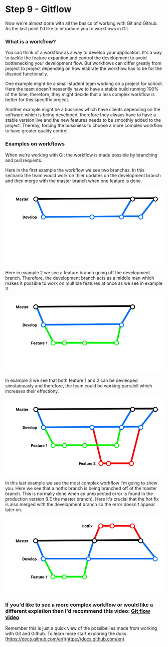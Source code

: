 # Step 9 - Gitflow

Now we're almost done with all the basics of working with Git and Github. As the last point I'd like to introduce you to workflows in Git.

### What is a workflow?
You can think of a workflow as a way to develop your application. It's a way to tackle the feature expantion and control the development to avoid bottlenecking your development flow. 
But workflows can differ greatly from project to project depending on how elabrate the workflow has to be for the dissired functionally. 

One example might be a small student team working on a project for school. Here the team doesn't nesserilly have to have a stable build running 100% of the time, therefore, they might decide that a less complex workflow is better for this speciffic project.

Another example might be a bussnies which have clients depending on the software which is being developed, therefore they always have to have a stable version live and the new features needs to be smoothly added to the project. Thereby, forcing the bussniess to choose a more complex workflow to have greater quality control.


### Examples on workflows
When we're working with Git the workflow is made possible by branching and pull requests.

Here in the first example the workflow we see two branches. In this secnario the team would work on thier updates on the development branch and then merge with the master branch when one feature is done.

![Git flow example 1](../Assets/Images/gitflow/Git%20flow%20example%201.png)

Here in example 2 we see a feature branch going off the development branch. Therefore, the development branch acts as a middle man which makes it possible to work on multible features at once as we see in example 3.

![Git flow example 2](../Assets/Images/gitflow/Git%20flow%20example%202.png)

In example 3 we see that both feature 1 and 2 can be devleoped simutainuasly and therefore, the team could be working parralell which increases their effectiony.

![Git flow example 3](../Assets/Images/gitflow/Git%20flow%20example%203.png)

In this last example we see the most complex workflow I'm going to show you. Here we see that a hotfix branch is being branched off of the master branch. This is normally done when an unexpected error is found in the production version (I.E the master branch). Here it's crucial that the hot fix is also merged with the development branch so the error doesn't appear later on.

![Git flow example 4](../Assets/Images/gitflow/Git%20flow%20example%204.png)


### If you'd like to see a more complex workflow or would like a different explation then I'd recommend this video: [Git flow video](https://www.youtube.com/watch?v=aJnFGMclhU8)

Remember this is just a quick view of the possibellies made from working with Git and Github. To learn more start exploring the docs [https://docs.github.com/en](https://docs.github.com/en).